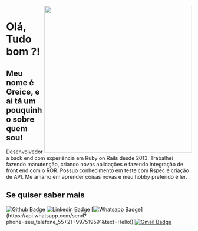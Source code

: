 <img align="right" width="400" height="400" src="https://media.giphy.com/media/JIX9t2j0ZTN9S/giphy.gif">
 
# Olá, Tudo bom ?!
 
## Meu nome é Greice, e ai tá um pouquinho sobre quem sou! 
 
Desenvolvedora back end com experiência em Ruby on Rails desde 2013. Trabalhei fazendo manutenção, criando novas aplicações e fazendo integração de front end com o ROR. Possuo conhecimento em teste com Rspec e criação de API. Me amarro em aprender coisas novas e meu hobby preferido é ler. 
 
 
## Se quiser saber mais
[![Github Badge](https://img.shields.io/badge/-Github-000?style=flat-square&logo=Github&logoColor=white&link=https://github.com/GreiceFelipe)](https://github.com/GreiceFelipe)
[![Linkedin Badge](https://img.shields.io/badge/-LinkedIn-blue?style=flat-square&logo=Linkedin&logoColor=white&link=https://www.linkedin.com/in/greice-felipe-861a2193/)](https://www.linkedin.com/in/greice-felipe-861a2193/)
[![Whatsapp Badge](https://img.shields.io/badge/-Whatsapp-4CA143?style=flat-square&labelColor=4CA143&logo=whatsapp&logoColor=white&link=https://api.whatsapp.com/send?phone=seu_telefone_55+21+997519591&text=Hello!)](https://api.whatsapp.com/send?phone=seu_telefone_55+21+997519591&text=Hello!)
[![Gmail Badge](https://img.shields.io/badge/-Gmail-c14438?style=flat-square&logo=Gmail&logoColor=white&link=mailto:greice.n.felipe@gmail.com)](mailto:greice.n.felipe@gmail.com)
 
